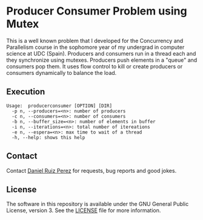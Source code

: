 Producer Consumer Problem using Mutex
============

This is a well known problem that I developed for the Concurrency and Parallelism course in the sophomore year of my undergrad in computer science at UDC (Spain). Producers and consumers run in a thread each and they synchronize using mutexes. Producers push elements in a "queue" and consumers pop them. It uses flow control to kill or create producers or consumers dynamically to balance the load.


## Execution

```
Usage:  producerconsumer [OPTION] [DIR]
  -p n, --producers=<n>: number of producers
  -c n, --consumers=<n>: number of consumers
  -b n, --buffer_size=<n>: number of elements in buffer
  -i n, --iterations=<n>: total number of itereations
  -e n, --espera=<n>: max time to wait of a thread
  -h, --help: shows this help
```


## Contact

Contact [Daniel Ruiz Perez](mailto:druiz072@fiu.edu) for requests, bug reports and good jokes.


## License

The software in this repository is available under the GNU General Public License, version 3. See the [LICENSE](https://github.com/DaniRuizPerez/CharacterRecognizerLeagueOfLegends/blob/master/LICENSE) file for more information.

